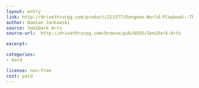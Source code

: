 ```yaml
---
layout: entry
link: http://drivethrurpg.com/product/223377/Dungeon-World-Playbook--The-Master-Chronicler
author: Damian Jankowski
source: SemiDark Arts
source-url:  http://drivethrurpg.com/browse/pub/6935/SemiDark-Arts

excerpt:

categories:
- bard

license: non-free
cost: paid
---
```

